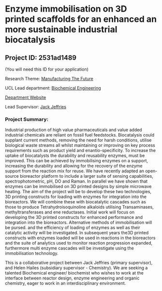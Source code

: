 # Enzyme immobilisation on 3D printed scaffolds for an enhanced an more sustainable industrial biocatalysis

## Project ID: **2531ad1489**
(You will need this ID for your application)

Research Theme: [Manufacturing The Future](../themes/manufacturing-the-future.md)

UCL Lead department: [Biochemical Engineering](../departments/biochemical-engineering.md)

[Department Website](https://www.ucl.ac.uk/biochemical-engineering)

Lead Supervisor: [Jack Jeffries](https://profiles.ucl.ac.uk/37542)

### Project Summary:

Industrial production of high value pharmaceuticals and value added industrial chemicals are reliant on fossil fuel feedstocks. Biocatalysis could supplant current methods, removing the need for harsh conditions, utilise biological waste streams all whilst maintaining or improving on key process requirements such as product yield and enantio-specificity. To increase the uptake of biocatalysts the durability and reusability enzymes, must be improved. This can be achieved by immobilising enzymes on a support, increasing the durability and allowing for the recovery of the enzyme support from the reaction mix for reuse.
We have recently adapted an open-source bioreactor platform to include a larger suite of sensing capabilities, spectrophotometric, pH, DO and Raman. In parallel we have shown that enzymes can be immobilised on 3D printed designs by simple microwave heating. The aim of the project will be to develop these two technologies, 3D printing constructs for loading with enzymes for integration into the bioreactors. We will combine these with biocatalytic cascades such as those to produce Tetrahydroisoquinoline alkaloids utilising Transaminases, methyltransferases and ene reductases.
Initial work will focus on developing the 3D printed constructs for enhanced performance and integration into the bioreactors. Alternative methods of immobilisation will be pursed. and the efficiency of loading of enzymes as well as their catalytic activity will be investigated.
In subsequent years the3D printed constructs with enzymes loaded will be used in reactions in the bioreactors and the suite of analytics used to monitor reaction progression expanded, furthermore multi enzyme cascades will be investigate using the immobilisation technology.

This is a collaborative project between Jack Jeffries (primary supervisor), and Helen Hailes  (subsidiary supervisor - Chemistry). We are seeking a talented Biochemical engineer/ biochemist who wishes to work at the interface between reactor design, enzyme engineering and organic chemistry, eager to work in an interdisciplinary environment.
